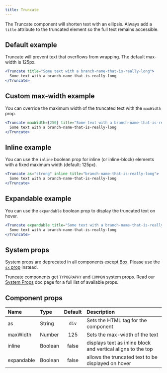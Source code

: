 ```yaml
---
title: Truncate
---
```


The Truncate component will shorten text with an ellipsis. Always add a `title` attribute to the truncated element so the full text remains accessible.

## Default example

Truncate will prevent text that overflows from wrapping. The default max-width is 125px.

```jsx live
<Truncate title="Some text with a branch-name-that-is-really-long">
  Some text with a branch-name-that-is-really-long
</Truncate>
```

## Custom max-width example

You can override the maximum width of the truncated text with the `maxWidth` prop.

```jsx live
<Truncate maxWidth={250} title="Some text with a branch-name-that-is-really-long">
  Some text with a branch-name-that-is-really-long
</Truncate>
```

## Inline example

You can use the `inline` boolean prop for inline (or inline-block) elements with a fixed maximum width (default: 125px).

```jsx live
<Truncate as="strong" inline title="branch-name-that-is-really-long">
  Some text with a branch-name-that-is-really-long
</Truncate>
```

## Expandable example

You can use the `expandable` boolean prop to display the truncated text on hover.

```jsx live
<Truncate expandable title="Some text with a branch-name-that-is-really-long">
  Some text with a branch-name-that-is-really-long
</Truncate>
```

## System props

<Note variant="warning">

System props are deprecated in all components except [Box](/Box). Please use the [`sx` prop](/overriding-styles) instead.

</Note>

Truncate components get `TYPOGRAPHY` and `COMMON` system props. Read our [System Props](/system-props) doc page for a full list of available props.

## Component props

| Name       | Type    | Default | Description                                                  |
| :--------- | :------ | :-----: | :----------------------------------------------------------- |
| as         | String  |  `div`  | Sets the HTML tag for the component                          |
| maxWidth   | Number  |   125   | Sets the max-width of the text                               |
| inline     | Boolean |  false  | displays text as inline block and vertical aligns to the top |
| expandable | Boolean |  false  | allows the truncated text to be displayed on hover           |
